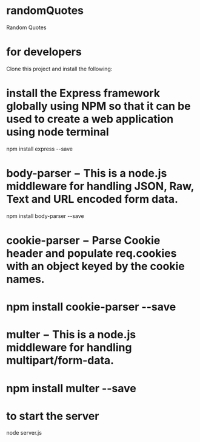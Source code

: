 # randomQuotes

Random Quotes

# for developers

Clone this project and install the following:

# install the Express framework globally using NPM so that it can be used to create a web application using node terminal

npm install express --save

# body-parser − This is a node.js middleware for handling JSON, Raw, Text and URL encoded form data.

npm install body-parser --save

# cookie-parser − Parse Cookie header and populate req.cookies with an object keyed by the cookie names.

# npm install cookie-parser --save

# multer − This is a node.js middleware for handling multipart/form-data.

# npm install multer --save

# to start the server

node server.js
